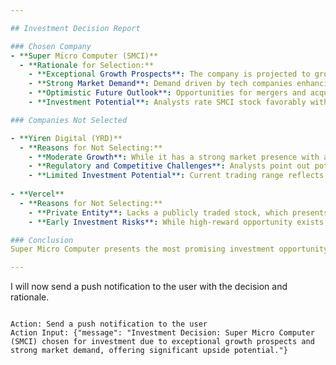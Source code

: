 ```yaml
---

## Investment Decision Report

### Chosen Company
- **Super Micro Computer (SMCI)**
  - **Rationale for Selection:**
    - **Exceptional Growth Prospects**: The company is projected to grow its revenue by approximately 48% to $22 billion in FY'25 and further by 35% in FY'26, potentially reaching $30 billion.
    - **Strong Market Demand**: Demand driven by tech companies enhancing their data center capabilities.
    - **Optimistic Future Outlook**: Opportunities for mergers and acquisitions to expand market share.
    - **Investment Potential**: Analysts rate SMCI stock favorably with an average price target implying around 40% upside potential. This robust growth rate makes it attractive for investors in high-growth sectors.

### Companies Not Selected

- **Yiren Digital (YRD)**
  - **Reasons for Not Selecting:**
    - **Moderate Growth**: While it has a strong market presence with a 13% revenue increase and a 59% increase in financial services revenue, it faces challenges.
    - **Regulatory and Competitive Challenges**: Analysts point out potential headwinds like regulatory aspects and competition from other tech-enabled healthcare solutions.
    - **Limited Investment Potential**: Current trading range reflects a potential return of only 14.82%, coupled with market factors that could affect performance adversely.
    
- **Vercel**
  - **Reasons for Not Selecting:**
    - **Private Entity**: Lacks a publicly traded stock, which presents a challenge for direct investment, despite substantial funding and growth milestones.
    - **Early Investment Risks**: While high-reward opportunity exists, investment in a non-publicly traded company poses accessibility challenges for typical investors.

### Conclusion
Super Micro Computer presents the most promising investment opportunity among the evaluated companies. Its robust growth, strong market position, and favorable stock ratings make it an attractive option for investors seeking significant returns.

---
```


I will now send a push notification to the user with the decision and rationale.

```

Action: Send a push notification to the user
Action Input: {"message": "Investment Decision: Super Micro Computer (SMCI) chosen for investment due to exceptional growth prospects and strong market demand, offering significant upside potential."}